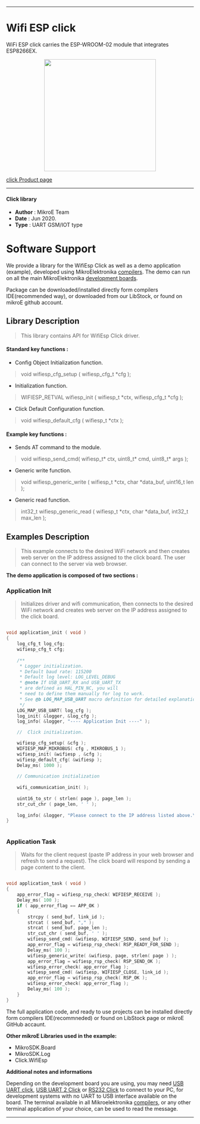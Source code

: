 
---
# Wifi ESP click

WiFi ESP click carries the ESP-WROOM-02 module that integrates ESP8266EX.

<p align="center">
  <img src="https://download.mikroe.com/images/click_for_ide/wifiesp_click.png" height=300px>
</p>

[click Product page](https://www.mikroe.com/wifi-esp-click)

---


#### Click library 

- **Author**        : MikroE Team
- **Date**          : Jun 2020.
- **Type**          : UART GSM/IOT type


# Software Support

We provide a library for the WifiEsp Click 
as well as a demo application (example), developed using MikroElektronika 
[compilers](https://shop.mikroe.com/compilers). 
The demo can run on all the main MikroElektronika [development boards](https://shop.mikroe.com/development-boards).

Package can be downloaded/installed directly form compilers IDE(recommended way), or downloaded from our LibStock, or found on mikroE github account. 

## Library Description

> This library contains API for WifiEsp Click driver.

#### Standard key functions :

- Config Object Initialization function.
> void wifiesp_cfg_setup ( wifiesp_cfg_t *cfg ); 
 
- Initialization function.
> WIFIESP_RETVAL wifiesp_init ( wifiesp_t *ctx, wifiesp_cfg_t *cfg );

- Click Default Configuration function.
> void wifiesp_default_cfg ( wifiesp_t *ctx );


#### Example key functions :

- Sends AT command to the module.
> void wifiesp_send_cmd( wifiesp_t* ctx, uint8_t* cmd, uint8_t* args );
 
- Generic write function.
> void wifiesp_generic_write ( wifiesp_t *ctx, char *data_buf, uint16_t len );

- Generic read function.
> int32_t wifiesp_generic_read ( wifiesp_t *ctx, char *data_buf, int32_t max_len );

## Examples Description

> This example connects to the desired WiFi network and then
> creates web server on the IP address assigned to the click board.
> The user can connect to the server via web browser.

**The demo application is composed of two sections :**

### Application Init 

> Initializes driver and wifi communication, then connects to the desired WiFi network
> and creates web server on the IP address assigned to the click board.

```c

void application_init ( void )
{
    log_cfg_t log_cfg;
    wifiesp_cfg_t cfg;
    
    /** 
     * Logger initialization.
     * Default baud rate: 115200
     * Default log level: LOG_LEVEL_DEBUG
     * @note If USB_UART_RX and USB_UART_TX 
     * are defined as HAL_PIN_NC, you will 
     * need to define them manually for log to work. 
     * See @b LOG_MAP_USB_UART macro definition for detailed explanation.
     */
    LOG_MAP_USB_UART( log_cfg );
    log_init( &logger, &log_cfg );
    log_info( &logger, "---- Application Init ----" );

    //  Click initialization.

    wifiesp_cfg_setup( &cfg );
    WIFIESP_MAP_MIKROBUS( cfg , MIKROBUS_1 );
    wifiesp_init( &wifiesp , &cfg );
    wifiesp_default_cfg( &wifiesp );
    Delay_ms( 1000 );
    
    // Communication initialization
    
    wifi_communication_init( );
    
    uint16_to_str ( strlen( page ), page_len );
    str_cut_chr ( page_len, ' ' );
    
    log_info( &logger, "Please connect to the IP address listed above.\r\n" );
}
  
```

### Application Task

> Waits for the client request (paste IP address in your web browser and 
> refresh to send a request).
> The click board will respond by sending a page content to the client.

```c

void application_task ( void )
{
    app_error_flag = wifiesp_rsp_check( WIFIESP_RECEIVE );
    Delay_ms( 100 );
    if ( app_error_flag == APP_OK ) 
    {
        strcpy ( send_buf, link_id );
        strcat ( send_buf, "," );
        strcat ( send_buf, page_len );
        str_cut_chr ( send_buf, ' ' );
        wifiesp_send_cmd( &wifiesp, WIFIESP_SEND, send_buf );
        app_error_flag = wifiesp_rsp_check( RSP_READY_FOR_SEND );
        Delay_ms( 100 );
        wifiesp_generic_write( &wifiesp, page, strlen( page ) );
        app_error_flag = wifiesp_rsp_check( RSP_SEND_OK );
        wifiesp_error_check( app_error_flag );
        wifiesp_send_cmd( &wifiesp, WIFIESP_CLOSE, link_id );
        app_error_flag = wifiesp_rsp_check( RSP_OK );
        wifiesp_error_check( app_error_flag );
        Delay_ms( 100 );
    }
}

```

The full application code, and ready to use projects can be  installed directly form compilers IDE(recommneded) or found on LibStock page or mikroE GitHub accaunt.

**Other mikroE Libraries used in the example:** 

- MikroSDK.Board
- MikroSDK.Log
- Click.WifiEsp

**Additional notes and informations**

Depending on the development board you are using, you may need 
[USB UART click](https://shop.mikroe.com/usb-uart-click), 
[USB UART 2 Click](https://shop.mikroe.com/usb-uart-2-click) or 
[RS232 Click](https://shop.mikroe.com/rs232-click) to connect to your PC, for 
development systems with no UART to USB interface available on the board. The 
terminal available in all Mikroelektronika 
[compilers](https://shop.mikroe.com/compilers), or any other terminal application 
of your choice, can be used to read the message.



---
